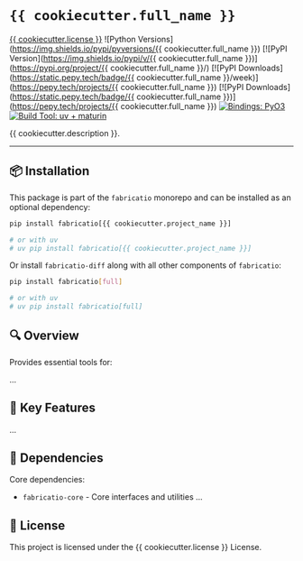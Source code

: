 # `{{ cookiecutter.full_name }}`

[{{ cookiecutter.license }}](https://img.shields.io/badge/license-{{cookiecutter.license}}-blue.svg)
![Python Versions](https://img.shields.io/pypi/pyversions/{{ cookiecutter.full_name }})
[![PyPI Version](https://img.shields.io/pypi/v/{{ cookiecutter.full_name }})](https://pypi.org/project/{{ cookiecutter.full_name }}/)
[![PyPI Downloads](https://static.pepy.tech/badge/{{ cookiecutter.full_name }}/week)](https://pepy.tech/projects/{{ cookiecutter.full_name }})
[![PyPI Downloads](https://static.pepy.tech/badge/{{ cookiecutter.full_name }})](https://pepy.tech/projects/{{ cookiecutter.full_name }})
[![Bindings: PyO3](https://img.shields.io/badge/bindings-pyo3-green)](https://github.com/PyO3/pyo3)
[![Build Tool: uv + maturin](https://img.shields.io/badge/built%20with-uv%20%2B%20maturin-orange)](https://github.com/astral-sh/uv)



{{ cookiecutter.description }}.

---

## 📦 Installation


This package is part of the `fabricatio` monorepo and can be installed as an optional dependency:

```bash
pip install fabricatio[{{ cookiecutter.project_name }}]

# or with uv
# uv pip install fabricatio[{{ cookiecutter.project_name }}]
```

Or install `fabricatio-diff` along with all other components of `fabricatio`:

```bash
pip install fabricatio[full]

# or with uv
# uv pip install fabricatio[full]
```

## 🔍 Overview

Provides essential tools for:

...



## 🧩 Key Features

...


## 🔗 Dependencies

Core dependencies:

- `fabricatio-core` - Core interfaces and utilities
...

## 📄 License

This project is licensed under the {{ cookiecutter.license }} License.
